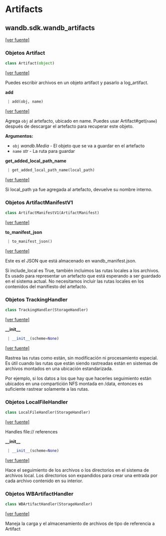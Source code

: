 # Artifacts

## wandb.sdk.wandb\_artifacts

 [\[ver fuente\]](https://github.com/wandb/client/blob/1d91d968ba0274736fc232dcb1a87a878142891d/wandb/sdk/wandb_artifacts.py#L2)

###  Objetos Artifact

```python
class Artifact(object)
```

[\[ver fuente\]](https://github.com/wandb/client/blob/1d91d968ba0274736fc232dcb1a87a878142891d/wandb/sdk/wandb_artifacts.py#L69)

Puedes escribir archivos en un objeto artifact y pasarlo a log\_artifact.

**add**

```python
 | add(obj, name)
```

[\[ver fuente\]](https://github.com/wandb/client/blob/1d91d968ba0274736fc232dcb1a87a878142891d/wandb/sdk/wandb_artifacts.py#L229)

 Agrega `obj` al artefacto, ubicado en name. Puedes usar Artifact\#get\(`name`\) después de descargar el artefacto para recuperar este objeto.

 **Argumentos:**

* `obj` _wandb.Media_ - El objeto que se va a guardar en el artefacto
* `name` _str_ - La ruta para guardar

**get\_added\_local\_path\_name**

```python
 | get_added_local_path_name(local_path)
```

 [\[ver fuente\]](https://github.com/wandb/client/blob/1d91d968ba0274736fc232dcb1a87a878142891d/wandb/sdk/wandb_artifacts.py#L278)

Si local\_path ya fue agregada al artefacto, devuelve su nombre interno.

### Objetos ArtifactManifestV1

```python
class ArtifactManifestV1(ArtifactManifest)
```

 [\[ver fuente\]](https://github.com/wandb/client/blob/1d91d968ba0274736fc232dcb1a87a878142891d/wandb/sdk/wandb_artifacts.py#L328)

**to\_manifest\_json**

```python
 | to_manifest_json()
```

[\[ver fuente\]](https://github.com/wandb/client/blob/1d91d968ba0274736fc232dcb1a87a878142891d/wandb/sdk/wandb_artifacts.py#L368)

Este es el JSON que está almacenado en wandb\_manifest.json.

Si include\_local es True, también incluimos las rutas locales a los archivos. Es usado para representar un artefacto que está esperando a ser guardado en el sistema actual. No necesitamos incluir las rutas locales en los contenidos del manifiesto del artefacto.

###  Objetos TrackingHandler

```python
class TrackingHandler(StorageHandler)
```

 [\[ver fuente\]](https://github.com/wandb/client/blob/1d91d968ba0274736fc232dcb1a87a878142891d/wandb/sdk/wandb_artifacts.py#L636)

**\_\_init\_\_**

```python
 | __init__(scheme=None)
```

 [\[ver fuente\]](https://github.com/wandb/client/blob/1d91d968ba0274736fc232dcb1a87a878142891d/wandb/sdk/wandb_artifacts.py#L637)

Rastrea las rutas como están, sin modificación ni procesamiento especial. Es útil cuando las rutas que están siendo rastreadas están en sistemas de archivos montados en una ubicación estandarizada.

Por ejemplo, si los datos a los que hay que hacerles seguimiento están ubicados en una compartición NFS montada en /data, entonces es suficiente rastrear solamente a las rutas.

###  Objetos LocalFileHandler

```python
class LocalFileHandler(StorageHandler)
```

 [\[ver fuente\]](https://github.com/wandb/client/blob/1d91d968ba0274736fc232dcb1a87a878142891d/wandb/sdk/wandb_artifacts.py#L682)

Handles file:// references

**\_\_init\_\_**

```python
 | __init__(scheme=None)
```

[\[ver fuente\]](https://github.com/wandb/client/blob/1d91d968ba0274736fc232dcb1a87a878142891d/wandb/sdk/wandb_artifacts.py#L686)

Hace el seguimiento de los archivos o los directorios en el sistema de archivos local. Los directorios son expandidos para crear una entrada por cada archivo contenido en su interior.

### Objetos WBArtifactHandler

```python
class WBArtifactHandler(StorageHandler)
```

 [\[ver fuente\]](https://github.com/wandb/client/blob/1d91d968ba0274736fc232dcb1a87a878142891d/wandb/sdk/wandb_artifacts.py#L1172)

Maneja la carga y el almacenamiento de archivos de tipo de referencia a Artifact

